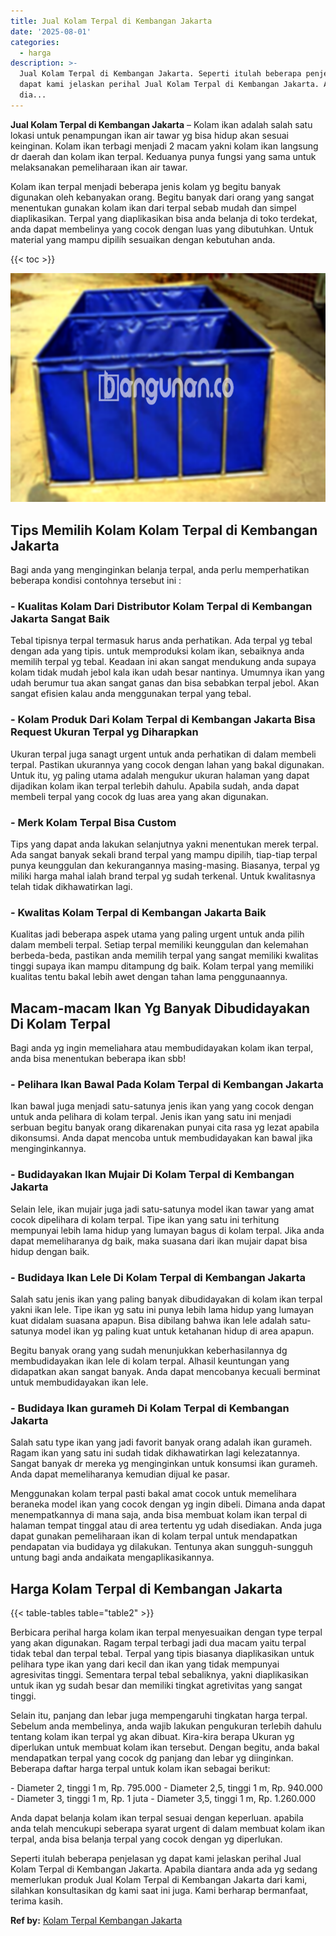 ```yaml
---
title: Jual Kolam Terpal di Kembangan Jakarta
date: '2025-08-01'
categories:
  - harga
description: >-
  Jual Kolam Terpal di Kembangan Jakarta. Seperti itulah beberapa penjelasan yg
  dapat kami jelaskan perihal Jual Kolam Terpal di Kembangan Jakarta. Apabila
  dia...
---
```


**Jual Kolam Terpal di Kembangan Jakarta** – Kolam ikan adalah salah satu lokasi untuk penampungan ikan air tawar yg bisa hidup akan sesuai keinginan. Kolam ikan terbagi menjadi 2 macam yakni kolam ikan langsung dr daerah dan kolam ikan terpal. Keduanya punya fungsi yang sama untuk melaksanakan pemeliharaan ikan air tawar.

Kolam ikan terpal menjadi beberapa jenis kolam yg begitu banyak digunakan oleh kebanyakan orang. Begitu banyak dari orang yang sangat menentukan gunakan kolam ikan dari terpal sebab mudah dan simpel diaplikasikan. Terpal yang diaplikasikan bisa anda belanja di toko terdekat, anda dapat membelinya yang cocok dengan luas yang dibutuhkan. Untuk material yang mampu dipilih sesuaikan dengan kebutuhan anda.

{{< toc >}}

![Jual Kolam Terpal di Kembangan Jakarta](/images/jual-kolam-terpal-13.png)

## Tips Memilih Kolam Kolam Terpal di Kembangan Jakarta

Bagi anda yang menginginkan belanja terpal, anda perlu memperhatikan beberapa kondisi contohnya tersebut ini :

### \- Kualitas Kolam Dari Distributor Kolam Terpal di Kembangan Jakarta Sangat Baik

Tebal tipisnya terpal termasuk harus anda perhatikan. Ada terpal yg tebal dengan ada yang tipis. untuk memproduksi kolam ikan, sebaiknya anda memilih terpal yg tebal. Keadaan ini akan sangat mendukung anda supaya kolam tidak mudah jebol kala ikan udah besar nantinya. Umumnya ikan yang udah berumur tua akan sangat ganas dan bisa sebabkan terpal jebol. Akan sangat efisien kalau anda menggunakan terpal yang tebal.

### \- Kolam Produk Dari Kolam Terpal di Kembangan Jakarta Bisa Request Ukuran Terpal yg Diharapkan

Ukuran terpal juga sanagt urgent untuk anda perhatikan di dalam membeli terpal. Pastikan ukurannya yang cocok dengan lahan yang bakal digunakan. Untuk itu, yg paling utama adalah mengukur ukuran halaman yang dapat dijadikan kolam ikan terpal terlebih dahulu. Apabila sudah, anda dapat membeli terpal yang cocok dg luas area yang akan digunakan.

### \- Merk Kolam Terpal Bisa Custom

Tips yang dapat anda lakukan selanjutnya yakni menentukan merek terpal. Ada sangat banyak sekali brand terpal yang mampu dipilih, tiap-tiap terpal punya keunggulan dan kekurangannya masing-masing. Biasanya, terpal yg miliki harga mahal ialah brand terpal yg sudah terkenal. Untuk kwalitasnya telah tidak dikhawatirkan lagi.

### \- Kwalitas Kolam Terpal di Kembangan Jakarta Baik

Kualitas jadi beberapa aspek utama yang paling urgent untuk anda pilih dalam membeli terpal. Setiap terpal memiliki keunggulan dan kelemahan berbeda-beda, pastikan anda memilih terpal yang sangat memiliki kwalitas tinggi supaya ikan mampu ditampung dg baik. Kolam terpal yang memiliki kualitas tentu bakal lebih awet dengan tahan lama penggunaannya.

## Macam-macam Ikan Yg Banyak Dibudidayakan Di Kolam Terpal

Bagi anda yg ingin memeliahara atau membudidayakan kolam ikan terpal, anda bisa menentukan beberapa ikan sbb!

### \- Pelihara Ikan Bawal Pada Kolam Terpal di Kembangan Jakarta

Ikan bawal juga menjadi satu-satunya jenis ikan yang yang cocok dengan untuk anda pelihara di kolam terpal. Jenis ikan yang satu ini menjadi serbuan begitu banyak orang dikarenakan punyai cita rasa yg lezat apabila dikonsumsi. Anda dapat mencoba untuk membudidayakan kan bawal jika menginginkannya.

### \- Budidayakan Ikan Mujair Di Kolam Terpal di Kembangan Jakarta

Selain lele, ikan mujair juga jadi satu-satunya model ikan tawar yang amat cocok dipelihara di kolam terpal. Tipe ikan yang satu ini terhitung mempunyai lebih lama hidup yang lumayan bagus di kolam terpal. Jika anda dapat memeliharanya dg baik, maka suasana dari ikan mujair dapat bisa hidup dengan baik.

### \- Budidaya Ikan Lele Di Kolam Terpal di Kembangan Jakarta

Salah satu jenis ikan yang paling banyak dibudidayakan di kolam ikan terpal yakni ikan lele. Tipe ikan yg satu ini punya lebih lama hidup yang lumayan kuat didalam suasana apapun. Bisa dibilang bahwa ikan lele adalah satu-satunya model ikan yg paling kuat untuk ketahanan hidup di area apapun.

Begitu banyak orang yang sudah menunjukkan keberhasilannya dg membudidayakan ikan lele di kolam terpal. Alhasil keuntungan yang didapatkan akan sangat banyak. Anda dapat mencobanya kecuali berminat untuk membudidayakan ikan lele.

### \- Budidaya Ikan gurameh Di Kolam Terpal di Kembangan Jakarta

Salah satu type ikan yang jadi favorit banyak orang adalah ikan gurameh. Ragam ikan yang satu ini sudah tidak dikhawatirkan lagi kelezatannya. Sangat banyak dr mereka yg menginginkan untuk konsumsi ikan gurameh. Anda dapat memeliharanya kemudian dijual ke pasar.

Menggunakan kolam terpal pasti bakal amat cocok untuk memelihara beraneka model ikan yang cocok dengan yg ingin dibeli. Dimana anda dapat menempatkannya di mana saja, anda bisa membuat kolam ikan terpal di halaman tempat tinggal atau di area tertentu yg udah disediakan. Anda juga dapat gunakan pemeliharaan ikan di kolam terpal untuk mendapatkan pendapatan via budidaya yg dilakukan. Tentunya akan sungguh-sungguh untung bagi anda andaikata mengaplikasikannya.

## Harga Kolam Terpal di Kembangan Jakarta

{{< table-tables table="table2" >}}

Berbicara perihal harga kolam ikan terpal menyesuaikan dengan type terpal yang akan digunakan. Ragam terpal terbagi jadi dua macam yaitu terpal tidak tebal dan terpal tebal. Terpal yang tipis biasanya diaplikasikan untuk pelihara type ikan yang dari kecil dan ikan yang tidak mempunyai agresivitas tinggi. Sementara terpal tebal sebaliknya, yakni diaplikasikan untuk ikan yg sudah besar dan memiliki tingkat agretivitas yang sangat tinggi.

Selain itu, panjang dan lebar juga mempengaruhi tingkatan harga terpal. Sebelum anda membelinya, anda wajib lakukan pengukuran terlebih dahulu tentang kolam ikan terpal yg akan dibuat. Kira-kira berapa Ukuran yg diperlukan untuk membuat kolam ikan tersebut. Dengan begitu, anda bakal mendapatkan terpal yang cocok dg panjang dan lebar yg diinginkan. Beberapa daftar harga terpal untuk kolam ikan sebagai berikut:

\- Diameter 2, tinggi 1 m, Rp. 795.000 - Diameter 2,5, tinggi 1 m, Rp. 940.000 - Diameter 3, tinggi 1 m, Rp. 1 juta - Diameter 3,5, tinggi 1 m, Rp. 1.260.000

Anda dapat belanja kolam ikan terpal sesuai dengan keperluan. apabila anda telah mencukupi seberapa syarat urgent di dalam membuat kolam ikan terpal, anda bisa belanja terpal yang cocok dengan yg diperlukan.

Seperti itulah beberapa penjelasan yg dapat kami jelaskan perihal Jual Kolam Terpal di Kembangan Jakarta. Apabila diantara anda ada yg sedang memerlukan produk Jual Kolam Terpal di Kembangan Jakarta dari kami, silahkan konsultasikan dg kami saat ini juga. Kami berharap bermanfaat, terima kasih.

**Ref by:** [Kolam Terpal Kembangan Jakarta](https://id.wikipedia.org/wiki/Kolam)
